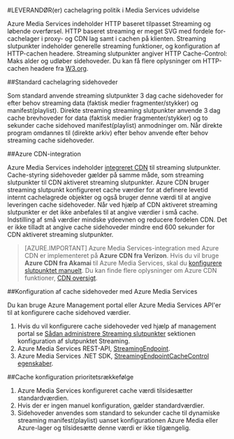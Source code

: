 <properties
    pageTitle="LEVERANDØR(er) cachelagring politik i Media Services udvidelse"
    description="Dette emne er en oversigt over et CDN cachelagring politik i Media Services filtypenavn."
    services="media-services,cdn"
    documentationCenter=".NET"
    authors="juliako"
    manager="erikre"
    editor=""/>

<tags
    ms.service="media-services"
    ms.workload="tbd"
    ms.tgt_pltfrm="na"
    ms.devlang="na"
    ms.topic="article"
    ms.date="09/19/2016"
    ms.author="juliako"/>
 
#<a name="cdn-caching-policy-in-media-services-extension"></a>LEVERANDØR(er) cachelagring politik i Media Services udvidelse

Azure Media Services indeholder HTTP baseret tilpasset Streaming og løbende overførsel. HTTP baseret streaming er meget SVG med fordele for-cachelager i proxy- og CDN lag samt i cachen på klienten. Streaming slutpunkter indeholder generelle streaming funktioner, og konfiguration af HTTP-cachen headere. Streaming slutpunkter angiver HTTP Cache-Control: Maks alder og udløber sidehoveder. Du kan få flere oplysninger om HTTP-cachen headere fra [W3.org](http://www.w3.org/Protocols/rfc2616/rfc2616-sec13.html).

##<a name="default-caching-headers"></a>Standard cachelagring sidehoveder

Som standard anvende streaming slutpunkter 3 dag cache sidehoveder for efter behov streaming data (faktisk medier fragmenter/stykker) og manifest(playlist). Direkte streaming streaming slutpunkter anvende 3 dag cache brevhoveder for data (faktisk medier fragmenter/stykker) og to sekunder cache sidehoved manifest(playlist) anmodninger om. Når direkte program omdannes til (direkte arkiv) efter behov anvende efter behov streaming cache sidehoveder.

##<a name="azure-cdn-integration"></a>Azure CDN-integration

Azure Media Services indeholder [integreret CDN](https://azure.microsoft.com/updates/azure-media-services-now-fully-integrated-with-azure-cdn/) til streaming slutpunkter. Cache-styring sidehoveder gælder på samme måde, som streaming slutpunkter til CDN aktiveret streaming slutpunkter. Azure CDN bruger streaming slutpunkt konfigureret cache værdier for at definere levetid internt cachelagrede objekter og også bruger denne værdi til at angive leveringen cache sidehoveder. Når ved hjælp af CDN aktiveret streaming slutpunkter er det ikke anbefales til at angive værdier i små cache. Indstilling af små værdier mindske ydeevnen og reducere fordelen CDN. Det er ikke tilladt at angive cache sidehoveder mindre end 600 sekunder for CDN aktiveret streaming slutpunkter.

>[AZURE.IMPORTANT] Azure Media Services-integration med Azure CDN er implementeret på **Azure CDN fra Verizon**.  Hvis du vil bruge **Azure CDN fra Akamai** til Azure Media Services, skal du [konfigurere slutpunktet manuelt](cdn-create-new-endpoint.md).  Du kan finde flere oplysninger om Azure CDN funktioner, [CDN oversigt](cdn-overview.md).

##<a name="configuring-cache-headers-with-azure-media-services"></a>Konfiguration af cache sidehoveder med Azure Media Services

Du kan bruge Azure Management portal eller Azure Media Services API'er til at konfigurere cache sidehoved værdier.

1. Hvis du vil konfigurere cache sidehoveder ved hjælp af management portal se [Sådan administrere Streaming slutpunkter](../media-services/media-services-portal-manage-streaming-endpoints.md) sektionen konfiguration af slutpunktet Streaming.
2. Azure Media Services REST-API, [StreamingEndpoint](https://msdn.microsoft.com/library/azure/dn783468.aspx#StreamingEndpointCacheControl).
3. Azure Media Services .NET SDK, [StreamingEndpointCacheControl egenskaber](http://go.microsoft.com/fwlink/?LinkId=615302).

##<a name="cache-configuration-precedence-order"></a>Cache konfiguration prioritetsrækkefølge

1. Azure Media Services konfigureret cache værdi tilsidesætter standardværdien.
2. Hvis der er ingen manuel konfiguration, gælder standardværdier.
3. Sidehoveder anvendes som standard to sekunder cache til dynamiske streaming manifest(playlist) uanset konfigurationen Azure Media eller Azure-lager og tilsidesætte denne værdi er ikke tilgængelig.
